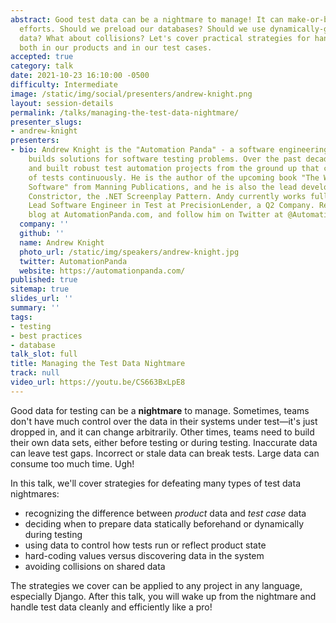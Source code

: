```yaml
---
abstract: Good test data can be a nightmare to manage! It can make-or-break testing
  efforts. Should we preload our databases? Should we use dynamically-generated dummy
  data? What about collisions? Let's cover practical strategies for handling data
  both in our products and in our test cases.
accepted: true
category: talk
date: 2021-10-23 16:10:00 -0500
difficulty: Intermediate
image: /static/img/social/presenters/andrew-knight.png
layout: session-details
permalink: /talks/managing-the-test-data-nightmare/
presenter_slugs:
- andrew-knight
presenters:
- bio: Andrew Knight is the "Automation Panda" - a software engineering leader who
    builds solutions for software testing problems. Over the past decade, he has designed
    and built robust test automation projects from the ground up that can run thousands
    of tests continuously. He is the author of the upcoming book "The Way To Test
    Software" from Manning Publications, and he is also the lead developer for Boa
    Constrictor, the .NET Screenplay Pattern. Andy currently works full-time as the
    Lead Software Engineer in Test at PrecisionLender, a Q2 Company. Read his tech
    blog at AutomationPanda.com, and follow him on Twitter at @AutomationPanda.
  company: ''
  github: ''
  name: Andrew Knight
  photo_url: /static/img/speakers/andrew-knight.jpg
  twitter: AutomationPanda
  website: https://automationpanda.com/
published: true
sitemap: true
slides_url: ''
summary: ''
tags:
- testing
- best practices
- database
talk_slot: full
title: Managing the Test Data Nightmare
track: null
video_url: https://youtu.be/CS663BxLpE8
---
```


Good data for testing can be a **nightmare** to manage. Sometimes, teams don't have much control over the data in their systems under test—it's just dropped in, and it can change arbitrarily. Other times, teams need to build their own data sets, either before testing or during testing. Inaccurate data can leave test gaps. Incorrect or stale data can break tests. Large data can consume too much time. Ugh!

In this talk, we'll cover strategies for defeating many types of test data nightmares:

* recognizing the difference between *product* data and *test case* data
* deciding when to prepare data statically beforehand or dynamically during testing
* using data to control how tests run or reflect product state
* hard-coding values versus discovering data in the system
* avoiding collisions on shared data

The strategies we cover can be applied to any project in any language, especially Django. After this talk, you will wake up from the nightmare and handle test data cleanly and efficiently like a pro!
